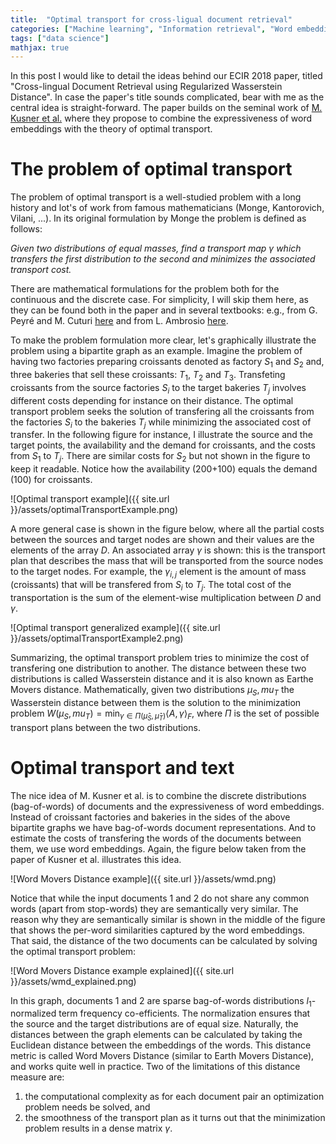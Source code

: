```yaml
---
title:  "Optimal transport for cross-ligual document retrieval"
categories: ["Machine learning", "Information retrieval", "Word embeddings"]
tags: ["data science"]
mathjax: true
---
```


In this post I would like to detail the ideas behind our ECIR 2018 paper, titled "Cross-lingual Document Retrieval using
Regularized Wasserstein Distance". In case the paper's title sounds complicated, bear with me as the central idea is straight-forward. The paper builds on the seminal work of [M. Kusner et al.](http://proceedings.mlr.press/v37/kusnerb15.pdf) where they propose to combine the expressiveness of word embeddings with the theory of optimal transport. 

<script type="text/x-mathjax-config">
  MathJax.Hub.Config({
    tex2jax: {
      inlineMath: [ ['$','$'], ["\\(","\\)"] ],
      processEscapes: true
    }
  });
</script>


# The problem of optimal transport
The problem of optimal transport is a well-studied problem with a long history and lot's of work from famous mathematicians (Monge, Kantorovich, Vilani, ...).  In its original formulation by Monge the problem is defined as follows: 

*Given two distributions of equal masses, find a transport map $\gamma$  which transfers the first distribution to the second and minimizes the associated transport cost.* 

There are mathematical formulations for the problem both for the continuous and the discrete case. For simplicity, I will skip them here, as they can be found both in the paper and in several textbooks: e.g., from G. Peyré and M. Cuturi [here](https://optimaltransport.github.io/book/) and from L. Ambrosio [here](http://cvgmt.sns.it/media/doc/paper/1008/trasporto.pdf). 

To make the problem formulation more clear, let's graphically illustrate the problem using a bipartite graph as an example. Imagine the problem of having two factories preparing croissants denoted as factory $S_1$ and $S_2$ and, three bakeries that sell these croissants: $T_1$, $T_2$ and $T_3$. Transfeting croissants from the source factories $S_i$ to the target bakeries $T_j$ involves different costs depending for instance on their distance. The optimal transport problem seeks the solution of transfering all the croissants from the factories $S_i$ to the bakeries $T_j$ while minimizing the associated cost of transfer. In the following figure for instance, I illustrate the source and the target points, the availability  and the demand for croissants, and the costs from $S_1$ to $T_j$. There are similar costs for $S_2$ but not shown in the figure to keep it readable.  Notice how the availability (200+100) equals the demand (100) for croissants.

![Optimal transport example]({{ site.url }}/assets/optimalTransportExample.png)

A more general case is shown in the figure below, where all the partial costs between the sources and target nodes are shown and their values are the elements of the array $D$. An associated array $\gamma$ is shown: this is the transport plan that describes the mass that will be transported from the source nodes to the target nodes. For example, the $\gamma_{i,j}$ element is the amount of mass (croissants) that will be transfered from $S_i$ to $T_j$. The total cost of the transportation is the sum of the element-wise multiplication between $D$ and $\gamma$.

![Optimal transport generalized example]({{ site.url }}/assets/optimalTransportExample2.png)


Summarizing, the optimal transport problem tries to minimize the cost of transfering one distribution to another. The distance between these two distributions is called Wasserstein distance and it is also known as Earthe Movers distance. Mathematically, given two distributions $\mu_S, mu_T$ the Wasserstein distance between them is the solution to the minimization problem $W(\mu_S, mu_T)= \min_{\gamma \in \Pi(\hat{\mu}_S, \hat{\mu}_T)}\langle A, \gamma\rangle_F$, where $\Pi$ is the set of possible transport plans between the two distributions.

# Optimal transport and text
The nice idea of M. Kusner et al. is to combine the discrete distributions (bag-of-words) of documents and the expressiveness of word embeddings. Instead of croissant factories and bakeries in the sides of the above bipartite graphs we have bag-of-words document representations. And to estimate the costs of transfering the words of the documents between them, we use word embeddings. Again, the figure below taken from the paper of Kusner et al. illustrates this idea.  

![Word Movers Distance example]({{ site.url }}/assets/wmd.png)

Notice that while the input documents 1 and 2 do not share any common words (apart from stop-words) they are semantically very similar. The reason why they are semantically similar is shown in the middle of the figure that shows the per-word similarities captured by the word embeddings. That said, the distance of the two documents can be calculated by solving the optimal transport problem: 

![Word Movers Distance example explained]({{ site.url }}/assets/wmd_explained.png)
 
In this graph, documents 1 and 2 are sparse bag-of-words distributions $l_1$-normalized term frequency co-efficients. The normalization ensures that the source and the target distributions are of equal size. Naturally, the distances between the graph elements can be calculated by taking the Euclidean distance between the embeddings of the words. This distance metric is called Word Movers Distance (similar to Earth Movers Distance), and works quite well in practice. Two of the limitations of this distance measure are:
1. the computational complexity as for each document pair an optimization problem needs be solved, and 
2. the smoothness of the transport plan as it turns out that the minimization problem results in a dense matrix $\gamma$.






